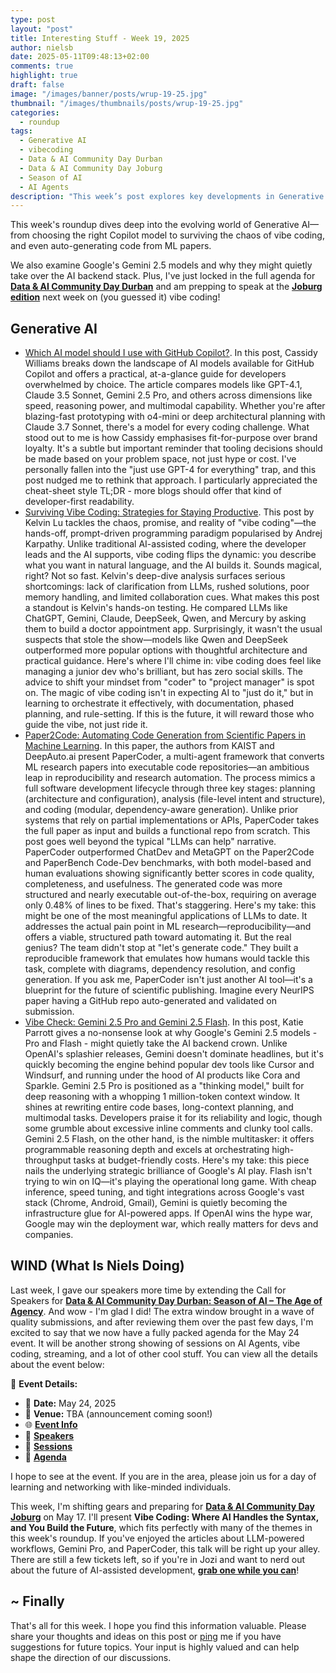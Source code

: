 ```yaml
---
type: post
layout: "post"
title: Interesting Stuff - Week 19, 2025
author: nielsb
date: 2025-05-11T09:48:13+02:00
comments: true
highlight: true
draft: false
image: "/images/banner/posts/wrup-19-25.jpg"
thumbnail: "/images/thumbnails/posts/wrup-19-25.jpg"
categories:
  - roundup
tags:
  - Generative AI
  - vibecoding
  - Data & AI Community Day Durban
  - Data & AI Community Day Joburg
  - Season of AI
  - AI Agents
description: "This week’s post explores key developments in Generative AI, from picking the right model for GitHub Copilot to Google's stealthy Gemini takeover and hands-on lessons from vibe coding. I also share updates on upcoming Data & AI Community Day events, including my talk in Joburg next week."
---
```


This week's roundup dives deep into the evolving world of Generative AI—from choosing the right Copilot model to surviving the chaos of vibe coding, and even auto-generating code from ML papers. 

We also examine Google's Gemini 2.5 models and why they might quietly take over the AI backend stack. Plus, I've just locked in the full agenda for [**Data & AI Community Day Durban**][5] and am prepping to speak at the [**Joburg edition**][7] next week on (you guessed it) vibe coding!

<!--more-->

<!--
## Podcast

If you rather listen to the summary:



Click on the link above to listen to the podcast. Oh, the direct link to the episode is [here]().
-->

## Generative AI

* [Which AI model should I use with GitHub Copilot?][1]. In this post, Cassidy Williams breaks down the landscape of AI models available for GitHub Copilot and offers a practical, at-a-glance guide for developers overwhelmed by choice. The article compares models like GPT-4.1, Claude 3.5 Sonnet, Gemini 2.5 Pro, and others across dimensions like speed, reasoning power, and multimodal capability. Whether you're after blazing-fast prototyping with o4-mini or deep architectural planning with Claude 3.7 Sonnet, there's a model for every coding challenge. What stood out to me is how Cassidy emphasises fit-for-purpose over brand loyalty. It's a subtle but important reminder that tooling decisions should be made based on your problem space, not just hype or cost. I've personally fallen into the "just use GPT-4 for everything" trap, and this post nudged me to rethink that approach. I particularly appreciated the cheat-sheet style TL;DR - more blogs should offer that kind of developer-first readability.
* [Surviving Vibe Coding: Strategies for Staying Productive][2]. This post by Kelvin Lu tackles the chaos, promise, and reality of "vibe coding"—the hands-off, prompt-driven programming paradigm popularised by Andrej Karpathy. Unlike traditional AI-assisted coding, where the developer leads and the AI supports, vibe coding flips the dynamic: you describe what you want in natural language, and the AI builds it. Sounds magical, right? Not so fast. Kelvin's deep-dive analysis surfaces serious shortcomings: lack of clarification from LLMs, rushed solutions, poor memory handling, and limited collaboration cues. What makes this post a standout is Kelvin's hands-on testing. He compared LLMs like ChatGPT, Gemini, Claude, DeepSeek, Qwen, and Mercury by asking them to build a doctor appointment app. Surprisingly, it wasn't the usual suspects that stole the show—models like Qwen and DeepSeek outperformed more popular options with thoughtful architecture and practical guidance. Here's where I'll chime in: vibe coding does feel like managing a junior dev who's brilliant, but has zero social skills. The advice to shift your mindset from "coder" to "project manager" is spot on. The magic of vibe coding isn't in expecting AI to "just do it," but in learning to orchestrate it effectively, with documentation, phased planning, and rule-setting. If this is the future, it will reward those who guide the vibe, not just ride it.
* [Paper2Code: Automating Code Generation from Scientific Papers in Machine Learning][3]. In this paper, the authors from KAIST and DeepAuto.ai present PaperCoder, a multi-agent framework that converts ML research papers into executable code repositories—an ambitious leap in reproducibility and research automation. The process mimics a full software development lifecycle through three key stages: planning (architecture and configuration), analysis (file-level intent and structure), and coding (modular, dependency-aware generation). Unlike prior systems that rely on partial implementations or APIs, PaperCoder takes the full paper as input and builds a functional repo from scratch. This post goes well beyond the typical "LLMs can help" narrative. PaperCoder outperformed ChatDev and MetaGPT on the Paper2Code and PaperBench Code-Dev benchmarks, with both model-based and human evaluations showing significantly better scores in code quality, completeness, and usefulness. The generated code was more structured and nearly executable out-of-the-box, requiring on average only 0.48% of lines to be fixed. That's staggering. Here's my take: this might be one of the most meaningful applications of LLMs to date. It addresses the actual pain point in ML research—reproducibility—and offers a viable, structured path toward automating it. But the real genius? The team didn't stop at "let's generate code." They built a reproducible framework that emulates how humans would tackle this task, complete with diagrams, dependency resolution, and config generation. If you ask me, PaperCoder isn't just another AI tool—it's a blueprint for the future of scientific publishing. Imagine every NeurIPS paper having a GitHub repo auto-generated and validated on submission.
* [Vibe Check: Gemini 2.5 Pro and Gemini 2.5 Flash][4]. In this post, Katie Parrott gives a no-nonsense look at why Google's Gemini 2.5 models - Pro and Flash - might quietly take the AI backend crown. Unlike OpenAI's splashier releases, Gemini doesn't dominate headlines, but it's quickly becoming the engine behind popular dev tools like Cursor and Windsurf, and running under the hood of AI products like Cora and Sparkle. Gemini 2.5 Pro is positioned as a "thinking model," built for deep reasoning with a whopping 1 million-token context window. It shines at rewriting entire code bases, long-context planning, and multimodal tasks. Developers praise it for its reliability and logic, though some grumble about excessive inline comments and clunky tool calls. Gemini 2.5 Flash, on the other hand, is the nimble multitasker: it offers programmable reasoning depth and excels at orchestrating high-throughput tasks at budget-friendly costs. Here's my take: this piece nails the underlying strategic brilliance of Google's AI play. Flash isn't trying to win on IQ—it's playing the operational long game. With cheap inference, speed tuning, and tight integrations across Google's vast stack (Chrome, Android, Gmail), Gemini is quietly becoming the infrastructure glue for AI-powered apps. If OpenAI wins the hype war, Google may win the deployment war, which really matters for devs and companies.

## WIND (What Is Niels Doing)

Last week, I gave our speakers more time by extending the Call for Speakers for [**Data & AI Community Day Durban: Season of AI – The Age of Agency**][5]. And wow - I'm glad I did! The extra window brought in a wave of quality submissions, and after reviewing them over the past few days, I'm excited to say that we now have a fully packed agenda for the May 24 event. It will be another strong showing of sessions on AI Agents, vibe coding, streaming, and a lot of other cool stuff. You can view all the details about the event below:

📌 **Event Details:**

* 📅 **Date:** May 24, 2025
* 📍 **Venue:** TBA (announcement coming soon!)
* 🌐 [**Event Info**][5]
* 🎤 [**Speakers**](https://aimldatadurban.org/events/2025/season-of-ai-agents-speakers/)
* 📖 [**Sessions**](https://aimldatadurban.org/events/2025/season-of-ai-agents-sessions/)
* 🔗 [**Agenda**](https://aimldatadurban.org/events/2025/season-of-ai-agents-agenda/)

I hope to see at the event. If you are in the area, please join us for a day of learning and networking with like-minded individuals.

This week, I'm shifting gears and preparing for [**Data & AI Community Day Joburg**][7] on May 17. I'll present **Vibe Coding: Where AI Handles the Syntax, and You Build the Future**, which fits perfectly with many of the themes in this week's roundup. If you've enjoyed the articles about LLM-powered workflows, Gemini Pro, and PaperCoder, this talk will be right up your alley. There are still a few tickets left, so if you're in Jozi and want to nerd out about the future of AI-assisted development, [**grab one while you can**][6]!

## ~ Finally

That's all for this week. I hope you find this information valuable. Please share your thoughts and ideas on this post or [ping][ma] me if you have suggestions for future topics. Your input is highly valued and can help shape the direction of our discussions.

[ma]: mailto:niels.it.berglund@gmail.com
[mp]: https://blog.acolyer.org
[iq]: https://www.infoq.com/
[ew]: http://sqlonice.com/
[re]: http://blog.revolutionanalytics.com
[sqsk]: https://www.sqlskills.com
[mdaveyblog]: https://mdavey.wordpress.com/
[charlblog]: https://charlla.com/

[jovpop]: https://twitter.com/JovanPop_MSFT
[bobw]: https://twitter.com/bobwardms
[revod]: https://twitter.com/revodavid
[lonny]: https://twitter.com/sqL_handLe
[ewtw]: https://twitter.com/sqlOnIce
[buckw]: https://twitter.com/BuckWoodyMSFT
[mattw]: https://twitter.com/matthewwarren
[murba]: https://twitter.com/muratdemirbas
[daveda]: https://twitter.com/davidthecoder
[adcol]: https://twitter.com/adriancolyer
[jesrod]: https://twitter.com/jrdothoughts
[tomaz]: https://twitter.com/tomaz_tsql
[dataart]: https://twitter.com/dataartisans
[luis]: https://twitter.com/luis_de_sousa
[benstop]: https://twitter.com/benstopford
[conflu]: https://twitter.com/confluentinc
[tylert]: https://twitter.com/tyler_treat
[andrewng]: https://twitter.com/AndrewYNg
[lawr]: https://twitter.com/bytezn
[jue]: https://twitter.com/b0rk
[yan]: https://twitter.com/theburningmonk
[danny]: https://twitter.com/g9yuayon
[rmoff]: https://www.linkedin.com/in/robinmoffatt/
[ryansw]: https://twitter.com/ryanswanstrom
[pabloc]: https://twitter.com/pabloc_ds
[mklep]: https://twitter.com/martinkl
[mdavey]: https://twitter.com/matt_davey
[jboner]: https://twitter.com/jboner
[joeduff]: https://twitter.com/funcOfJoe
[charl]: https://twitter.com/charllamprecht
[dbricks]: https://twitter.com/databricks
[adsit]: https://twitter.com/SitnikAdam
[vicky]: https://twitter.com/vickyharp
[dscentral]: https://twitter.com/DataScienceCtrl
[natemc]: https://twitter.com/natemcmaster
[ads]: https://twitter.com/azuredatastudio
[travw]: https://twitter.com/radtravis
[emilk]: https://twitter.com/IsTheArchitect
[netflx]: https://netflixtechblog.com/
[hubert]: https://www.linkedin.com/in/hkdulay/
[jserra]: https://www.linkedin.com/in/jamesserra/
[lemi]: https://www.linkedin.com/in/lemimasalu/
[michael]: https://www.linkedin.com/in/michaeladrianjohnson/

[1]: https://github.blog/ai-and-ml/github-copilot/which-ai-model-should-i-use-with-github-copilot/
[2]: https://pub.towardsai.net/surviving-vibe-coding-strategies-for-staying-productive-f2034ba3799e
[3]: https://arxiv.org/pdf/2504.17192
[4]: https://every.to/context-window/vibe-check-gemini-2-5-pro-and-gemini-2-5-flash
[5]: https://aimldatadurban.org/events/2025/season-of-ai-agents/
[6]: https://www.quicket.co.za/events/311338-data-ai-community-day-johannesburg-may-2025/#/
[7]: https://www.dataandaicommunity.co.za/events/JHB-202505.html
